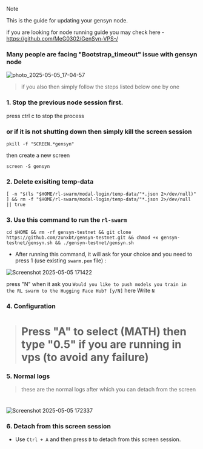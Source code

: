 >[!Note]
This is the guide for updating your gensyn node.

if you are looking for node running guide you may check here - https://github.com/MeG0302/GenSyn-VPS-/

### Many people are facing "Bootstrap_timeout" issue with gensyn node 
![photo_2025-05-05_17-04-57](https://github.com/user-attachments/assets/06140a2c-1417-4c56-8fe2-6f4bf8fc9710)
> if you also then simply follow the steps listed below one by one 


### 1. Stop the previous node session first.
press ctrl c to stop the process 
### or if it is not shutting down then simply kill the screen session 
```
pkill -f "SCREEN.*gensyn"
```
then create a new screen 
```
screen -S gensyn
```
### 2. Delete exisiting temp-data

```
[ -n "$(ls "$HOME/rl-swarm/modal-login/temp-data/"*.json 2>/dev/null)" ] && rm -f "$HOME/rl-swarm/modal-login/temp-data/"*.json 2>/dev/null || true

```

### 3. Use this command to run the `rl-swarm`
```
cd $HOME && rm -rf gensyn-testnet && git clone https://github.com/zunxbt/gensyn-testnet.git && chmod +x gensyn-testnet/gensyn.sh && ./gensyn-testnet/gensyn.sh
```
- After running this command, it will ask for your choice and you need to press 1 (use existing `swarm.pem` file) :
  
![Screenshot 2025-05-05 171422](https://github.com/user-attachments/assets/eefe6b7f-3990-49b1-b25d-e0a968653c9f)




press "N" when it ask you ```Would you like to push models you train in the RL swarm to the Hugging Face Hub? [y/N]``` here Write `N` 

### 4. Configuration
> # Press "A" to select (MATH) then type "0.5" if you are running in vps (to avoid any failure)

### 5. Normal logs
> these are the normal logs after which you can detach from the screen 
#
![Screenshot 2025-05-05 172337](https://github.com/user-attachments/assets/18edbbb8-ead3-4cae-ab65-19bb45ebcf83)


### 6. Detach from this screen session
- Use `Ctrl + A` and then press `D` to detach from this screen session.

